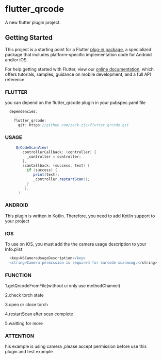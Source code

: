 
# flutter_qrcode

A new flutter plugin project.

## Getting Started

This project is a starting point for a Flutter
[plug-in package](https://flutter.dev/developing-packages/),
a specialized package that includes platform-specific implementation code for
Android and/or iOS.

For help getting started with Flutter, view our 
[online documentation](https://flutter.dev/docs), which offers tutorials, 
samples, guidance on mobile development, and a full API reference.

### FLUTTER

you can depend on the flutter_qrcode plugin in your pubspec.yaml file
```groovy
  dependencies:
    ...
    flutter_qrcode: 
      git: https://github.com/zack-zjc/flutter_qrcode.git
```

### USAGE

```groovy
     QrCodeScanView(
        controllerCallback: (controller) {
          _controller = controller;
        },
        scanCallback: (success, text) {
          if (success) {
             print(text);
             _controller.restartScan();
          }
         },
      )
```
### ANDROID

This plugin is written in Kotlin. Therefore, you need to add Kotlin support to your project

### IOS

To use on iOS, you must add the the camera usage description to your Info.plist
```groovy
  <key>NSCameraUsageDescription</key>
  <string>Camera permission is required for barcode scanning.</string>
```

### FUNCTION

1.getQrcodeFromFile(without ui only use methodChannel)

2.check torch state

3.open or close torch

4.restartScan after scan complete

5.waitting for more

### ATTENTION

his example is using camera ,please accept permission before use this plugin and test example

